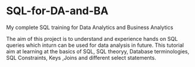 # SQL-for-DA-and-BA
My complete SQL training for Data Analytics and Business Analytics

The aim of this project is to understand and experience hands on SQL queries which inturn can be used for data analysis in future.
This tutorial aim at learning at the basics of SQL, SQL theoryy, Database terminologies, SQL Constraints, Keys ,Joins and different select statements.
